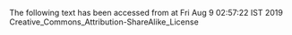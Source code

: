 The following text has been accessed from at Fri Aug 9 02:57:22 IST 2019
Creative_Commons_Attribution-ShareAlike_License
